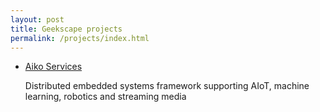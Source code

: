 ```yaml
---
layout: post
title: Geekscape projects
permalink: /projects/index.html
---
```


- [Aiko Services](aiko_services/index.html)

  Distributed embedded systems framework supporting
  AIoT, machine learning, robotics and streaming media
